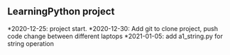 ## LearningPython project
*2020-12-25: project start.
*2020-12-30: Add git to clone project, push code change between different laptops
*2021-01-05: add a1_string.py for string operation
